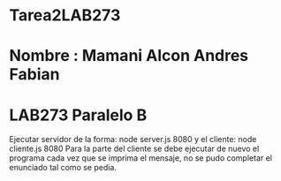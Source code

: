 # Tarea2LAB273 
# Nombre : Mamani Alcon Andres Fabian
# LAB273 Paralelo B
Ejecutar servidor de la forma: node server.js 8080 y el cliente: node cliente.js 8080
Para la parte del cliente se debe ejecutar de nuevo el programa cada vez que se imprima el mensaje, no se pudo completar el enunciado tal como se pedia.

